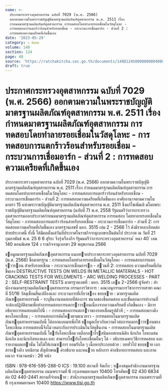 ```yaml
---
name: >-
  ประกาศกระทรวงอุตสาหกรรม ฉบับที่ 7029 (พ.ศ. 2566)
  ออกตามความในพระราชบัญญัติมาตรฐานผลิตภัณฑ์อุตสาหกรรม พ.ศ. 2511 เรื่อง
  กำหนดมาตรฐานผลิตภัณฑ์อุตสาหกรรม การทดสอบโดยทำลายรอยเชื่อมในวัสดุโลหะ -
  การทดสอบการแตกร้าวร้อนสำหรับรอยเชื่อม - กระบวนการเชื่อมอาร์ก - ส่วนที่ 2 :
  การทดสอบความเครียดที่เกิดขึ้นเอง
date: '2023-05-29'
category: ง พิเศษ
volume: 140
section: 124
page: 40
source: 'https://ratchakitcha.soc.go.th/documents/140D124S0000000004000.pdf'
draft: true
---
```


# ประกาศกระทรวงอุตสาหกรรม ฉบับที่ 7029 (พ.ศ. 2566) ออกตามความในพระราชบัญญัติมาตรฐานผลิตภัณฑ์อุตสาหกรรม พ.ศ. 2511 เรื่อง กำหนดมาตรฐานผลิตภัณฑ์อุตสาหกรรม การทดสอบโดยทำลายรอยเชื่อมในวัสดุโลหะ - การทดสอบการแตกร้าวร้อนสำหรับรอยเชื่อม - กระบวนการเชื่อมอาร์ก - ส่วนที่ 2 : การทดสอบความเครียดที่เกิดขึ้นเอง

ประกาศกระทรวงอุตสาหกรรม ฉบับที่ 7029 (พ.ศ. 2566) ออกตามความในพระราชบัญญัติมาตรฐานผลิตภัณฑ์อุตสาหกรรม พ.ศ. 2511 เรื่อง กำหนดมาตรฐานผลิตภัณฑ์อุตสาหกรรม การทดสอบโดยทำลายรอยเชื่อมในวัสดุโลหะ - การทดสอบการแตกร้าวร้อนสำหรับรอยเชื่อม - กระบวนการเชื่อมอาร์ก - ส่วนที่ 2: การทดสอบความเครียดที่เกิดขึ้นเอง อาศัยอานาจตามความในมาตรา 15 แห่งพระราชบัญญัติมาตรฐานผลิตภัณฑ์อุตสาหกรรม พ.ศ. 2511 ซึ่งแก้ไขเพิ่มเติ มโดยพระราชบัญญัติมาตรฐานผลิตภัณฑ์อุตสาหกรรม (ฉบับที่ 7) พ.ศ. 2558 รัฐมนตรีว่าการกระทรวงอุตสาหกรรมออกประกาศกำหนดมาตรฐานผลิตภัณฑ์อุตสาหกรรม การทดสอบ โดยทาลายรอยเชื่อมในวัสดุโลหะ - การทดสอบการแตกร้าวร้อนสาหรับรอยเชื่อม - กระบวนการเชื่อมอาร์ก - ส่วนที่ 2: การทดสอบความเครียดที่เกิดขึ้นเอง มาตรฐานเลขที่ มอก. 3515 เล่ม 2 - 2566 ไว้ ดังมีรายละเอียดต่อท้ายประกาศนี้ ทั้งนี้ ให้มีผลตั้งแต่วันที่ประกาศในราชกิจจานุเบกษาเป็นต้นไป ประกาศ ณ วันที่ 21 กุมภาพันธ์ พ.ศ. 25 6 6 สุริยะ จึงรุ่งเรืองกิจ รัฐมนตรีว่าการกระทรวงอุตสาหกรรม ้ หนา 40 ่ เลม 140 ตอนพิเศษ 124 ง ราชกิจจานุเบกษา 29 พฤษภาคม 2566

ขอมูลมาตรฐานผลิตภัณฑอุตสาหกรรม แนบทายประกาศกระทรวงอุตสาหกรรม ฉบับที่ 7029 (พ.ศ. 2566) ชื่อมาตรฐาน : การทดสอบโดยทําลายรอยเชื่อมในวัสดุโลหะ - การทดสอบการแตกราวรอน สําหรับรอยเชื่อม - กระบวนการเชื่อมอารก - สวนที่ 2: การทดสอบ ความเครียดที่เกิดขึ้นเอง DESTRUCTIVE TESTS ON WELDS IN METALLIC MATERIALS - HOT CRACKING TESTS FOR WELDMENTS - ARC WELDING PROCESSES - PART 2 : SELF-RESTRAINT TESTS มาตรฐานเลขที่ : มอก. 3515 เลม 2−2566 ผู้จัดทํา : สํานักงานมาตรฐานผลิตภัณฑอุตสาหกรรม กรรมการวิชาการ : คณะอนุกรรมการวิชาการรายสาขา คณะ ที่ 51/16 วัสดุเชื่อมสิ้นเปลืองและ กระบวนการที่เกี่ยวของ ขอบขาย : มาตรฐานผลิตภัณฑอุตสาหกรรมนี้ - ระบุชิ้นงานทดสอบที่ต้องการ ขนาดของชิ้นทดสอบ และขั้นตอนการทํางานที่ จะต้องปฏิบัติตามเพื่อทําการทดสอบการแตกราวรอนเนื่องจากความเครียดที่ เกิดขึ้นเอง - มีการอธิบายการทดสอบต่อไปนี้ : - การทดสอบการแตกราวของรอยเชื่อมรูปตัวที ; - การทดสอบแรงดึงของโลหะเชื่อม ; - การทดสอบการดัดโคงตามแนวยาว - การทดสอบในมาตรฐานผลิตภัณฑอุตสาหกรรมฉบับนี้ ได้ออกแบบมาเพื่อให้ ขอมูลเกี่ยวกับความไวต่อการแตกราวรอนของโลหะเชื่อม การทดสอบนี้จึงไม่ เหมาะกับการประเมินในวัสดุชิ้นงาน - การทดสอบในมาตรฐานผลิตภัณฑอุตสาหกรรมฉบับนี้ ใชกับโลหะเชื่อม เหล็กกลาไรสนิมออสเทนนิติก นิกเกิล โลหะผสมนิกเกิล และนิกเกิลทองแดง และ สามารถใชกับโลหะเชื่อมอื่นๆ ได้ - อธิบายเฉพาะวิธีการทดสอบ และรายงานผลเทานั้น ไม่ได้ให้เกณฑการ ยอมรับใด ๆ เนื้อหาประกอบด้วย : บททั่วไป ขอบขาย เอกสารอางอิง บทนิยาม สัญลักษณ คําอธิบาย และหนวย หลักการ คําอธิบายการทดสอบ และภาคผนวก จํานวนหน้า : 26 หน้า

ISBN : 978-616-595-288-0 ICS : 19.100 สถานที่ จัดเก็บ : หองสมุดสํานักงานมาตรฐานผลิตภัณฑอุตสาหกรรม ถนนพระรามที่ 6 กรุงเทพมหานคร 10400 โทรศัพท 02 430 6834 ต่อ 02 440-2441 สถานที่จําหนาย : สํานักงานมาตรฐานผลิตภัณฑอุตสาหกรรม ถนนพระรามที่ 6 กรุงเทพมหานคร 10400 https://www.tisi.go.th
